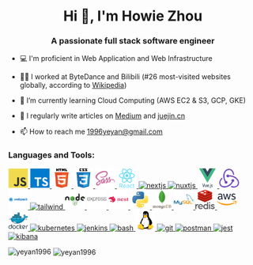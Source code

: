 <h1 align='center'>Hi 👋, I'm Howie Zhou</h1>
<h3 align='center'>A passionate full stack software engineer</h3>

- 💻 I'm proficient in Web Application and Web Infrastructure

- 🧑‍💻 I worked at ByteDance and Bilibili (#26 most-visited websites globally, according to [Wikipedia](https://en.wikipedia.org/wiki/List_of_most-visited_websites))

- 🌱 I’m currently learning Cloud Computing (AWS EC2 & S3, GCP, GKE)

- 📝 I regularly write articles on [Medium](https://medium.com/@yeyan1996) and [juejin.cn](https://juejin.cn/user/2400989094099086)

- 📫 How to reach me [1996yeyan@gmail.com](mailto:1996yeyan@gmail.com)

<p align='left'>
</p>

<h3 align='left'>Languages and Tools:</h3>

<p align='left'>
  	<a href='https://developer.mozilla.org/en-US/docs/Web/JavaScript' target='_blank' rel='noreferrer'>
		<img src='https://raw.githubusercontent.com/devicons/devicon/master/icons/javascript/javascript-original.svg' alt='javascript' width='40' height='40' />
	</a>
	<a href='https://www.typescriptlang.org/' target='_blank' rel='noreferrer'>
		<img src='https://raw.githubusercontent.com/devicons/devicon/master/icons/typescript/typescript-original.svg' alt='typescript' width='40' height='40' />
	</a>
	<a href='https://www.w3.org/html/' target='_blank' rel='noreferrer'>
		<img src='https://raw.githubusercontent.com/devicons/devicon/master/icons/html5/html5-original-wordmark.svg' alt='html5' width='40' height='40' />
	</a>
	<a href='https://www.w3schools.com/css/' target='_blank' rel='noreferrer'>
		<img src='https://raw.githubusercontent.com/devicons/devicon/master/icons/css3/css3-original-wordmark.svg' alt='css3' width='40' height='40' />
	</a>
	<a href='https://sass-lang.com' target='_blank' rel='noreferrer'>
		<img src='https://raw.githubusercontent.com/devicons/devicon/master/icons/sass/sass-original.svg' alt='sass' width='40' height='40' />
	</a>
	<a href='https://reactjs.org/' target='_blank' rel='noreferrer'>
		<img src='https://raw.githubusercontent.com/devicons/devicon/master/icons/react/react-original-wordmark.svg' alt='react' width='40' height='40' />
	</a>
	<a href='https://nextjs.org/' target='_blank' rel='noreferrer'>
		<img src='https://cdn.worldvectorlogo.com/logos/nextjs-2.svg' alt='nextjs' width='40' height='40' />
	</a>
	<a href='https://nuxtjs.org/' target='_blank' rel='noreferrer'>
		<img src='https://www.vectorlogo.zone/logos/nuxtjs/nuxtjs-icon.svg' alt='nuxtjs' width='40' height='40' />
	</a>
	<a href='https://vuejs.org/' target='_blank' rel='noreferrer'>
		<img src='https://raw.githubusercontent.com/devicons/devicon/master/icons/vuejs/vuejs-original-wordmark.svg' alt='vuejs' width='40' height='40' />
	</a>
	<a href='https://redux.js.org' target='_blank' rel='noreferrer'>
		<img src='https://raw.githubusercontent.com/devicons/devicon/master/icons/redux/redux-original.svg' alt='redux' width='40' height='40' />
	</a>
	<a href='https://webpack.js.org' target='_blank' rel='noreferrer'>
		<img src='https://raw.githubusercontent.com/devicons/devicon/d00d0969292a6569d45b06d3f350f463a0107b0d/icons/webpack/webpack-original-wordmark.svg' alt='webpack' width='40' height='40' />
	</a>
	<a href='https://tailwindcss.com/' target='_blank' rel='noreferrer'>
		<img src='https://www.vectorlogo.zone/logos/tailwindcss/tailwindcss-icon.svg' alt='tailwind' width='40' height='40' />
	</a>
	<a href='https://nodejs.org' target='_blank' rel='noreferrer'>
		<img src='https://raw.githubusercontent.com/devicons/devicon/master/icons/nodejs/nodejs-original-wordmark.svg' alt='nodejs' width='40' height='40' />
	</a>
	<a href='https://expressjs.com' target='_blank' rel='noreferrer'>
		<img src='https://raw.githubusercontent.com/devicons/devicon/master/icons/express/express-original-wordmark.svg' alt='express' width='40' height='40' />
	</a>
	<a href='https://nestjs.com/' target='_blank' rel='noreferrer'>
		<img src='https://raw.githubusercontent.com/devicons/devicon/master/icons/nestjs/nestjs-original-wordmark.svg' alt='nestjs' width='40' height='40' />
	</a>
	<a href='https://www.python.org' target='_blank' rel='noreferrer'>
		<img src='https://raw.githubusercontent.com/devicons/devicon/master/icons/python/python-original.svg' alt='python' width='40' height='40' />
	</a>
	<a href='https://www.mongodb.com/' target='_blank' rel='noreferrer'>
		<img src='https://raw.githubusercontent.com/devicons/devicon/master/icons/mongodb/mongodb-original-wordmark.svg' alt='mongodb' width='40' height='40' />
	</a>
	<a href='https://www.mysql.com/' target='_blank' rel='noreferrer'>
		<img src='https://raw.githubusercontent.com/devicons/devicon/master/icons/mysql/mysql-original-wordmark.svg' alt='mysql' width='40' height='40' />
	</a>
	<a href='https://redis.io' target='_blank' rel='noreferrer'>
		<img src='https://raw.githubusercontent.com/devicons/devicon/master/icons/redis/redis-original-wordmark.svg' alt='redis' width='40' height='40' />
	</a>
	<a href='https://aws.amazon.com' target='_blank' rel='noreferrer'>
		<img src='https://raw.githubusercontent.com/devicons/devicon/master/icons/amazonwebservices/amazonwebservices-original-wordmark.svg' alt='aws' width='40' height='40' />
	</a>
	<a href='https://www.docker.com/' target='_blank' rel='noreferrer'>
		<img src='https://raw.githubusercontent.com/devicons/devicon/master/icons/docker/docker-original-wordmark.svg' alt='docker' width='40' height='40' />
	</a>
	<a href='https://kubernetes.io' target='_blank' rel='noreferrer'>
		<img src='https://www.vectorlogo.zone/logos/kubernetes/kubernetes-icon.svg' alt='kubernetes' width='40' height='40' />
	</a>
	<a href='https://www.jenkins.io' target='_blank' rel='noreferrer'>
		<img src='https://www.vectorlogo.zone/logos/jenkins/jenkins-icon.svg' alt='jenkins' width='40' height='40' />
	</a>
	<a href='https://www.gnu.org/software/bash/' target='_blank' rel='noreferrer'>
		<img src='https://www.vectorlogo.zone/logos/gnu_bash/gnu_bash-icon.svg' alt='bash' width='40' height='40' />
	</a>
	<a href='https://www.linux.org/' target='_blank' rel='noreferrer'>
		<img src='https://raw.githubusercontent.com/devicons/devicon/master/icons/linux/linux-original.svg' alt='linux' width='40' height='40' />
	</a>
	<a href='https://git-scm.com/' target='_blank' rel='noreferrer'>
		<img src='https://www.vectorlogo.zone/logos/git-scm/git-scm-icon.svg' alt='git' width='40' height='40' />
	</a>
	<a href='https://postman.com' target='_blank' rel='noreferrer'>
		<img src='https://www.vectorlogo.zone/logos/getpostman/getpostman-icon.svg' alt='postman' width='40' height='40' />
	</a>
	<a href='https://jestjs.io' target='_blank' rel='noreferrer'>
		<img src='https://www.vectorlogo.zone/logos/jestjsio/jestjsio-icon.svg' alt='jest' width='40' height='40' />
	</a>
	<a href='https://www.elastic.co/kibana' target='_blank' rel='noreferrer'>
		<img src='https://www.vectorlogo.zone/logos/elasticco_kibana/elasticco_kibana-icon.svg' alt='kibana' width='40' height='40' />
	</a>
</p>


<p><img align='left'
				src='https://github-readme-stats.vercel.app/api/top-langs?username=yeyan1996&show_icons=true&locale=en&layout=compact'
				alt='yeyan1996' /></p>

<p>&nbsp;<img align='center'
							src='https://github-readme-stats.vercel.app/api?username=yeyan1996&show_icons=true&locale=en'
							alt='yeyan1996' /></p>
